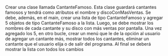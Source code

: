 Crear una clase llamada CantanteFamoso. Esta clase guardará cantantes famosos y
tendrá como atributos el nombre y discoConMasVentas.
Se debe, además, en el main, crear una lista de tipo CantanteFamoso y agregar 5 objetos
de tipo CantanteFamoso a la lista. Luego, se debe mostrar los nombres de cada cantante
y su disco con más ventas por pantalla.
Una vez agregado los 5, en otro bucle, crear un menú que le de la opción al usuario de
agregar un cantante más, mostrar todos los cantantes, eliminar un cantante que el usuario
elija o de salir del programa. Al final se deberá mostrar la lista con todos los cambios